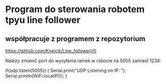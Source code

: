 # Program do sterowania robotem tpyu line follower

## współpracuje z programem z repozytorium 
https://github.com/Kneicik/Line_followerV0

Należy zmienić port do wysyłania ramek w robocie na 5005 zamiast 1234:

  if(udp.listen(5005)) {
      Serial.print("UDP Listening on IP: ");
      Serial.println(WiFi.localIP());
  }